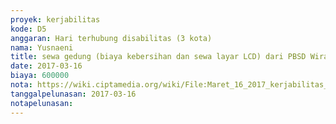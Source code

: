 ```yaml
---
proyek: kerjabilitas
kode: D5
anggaran: Hari terhubung disabilitas (3 kota)
nama: Yusnaeni
title: sewa gedung (biaya kebersihan dan sewa layar LCD) dari PBSD Wirajaya
date: 2017-03-16
biaya: 600000
nota: https://wiki.ciptamedia.org/wiki/File:Maret_16_2017_kerjabilitas_D5_sewa_gedung_neni.jpg
tanggalpelunasan: 2017-03-16
notapelunasan:
---
```

